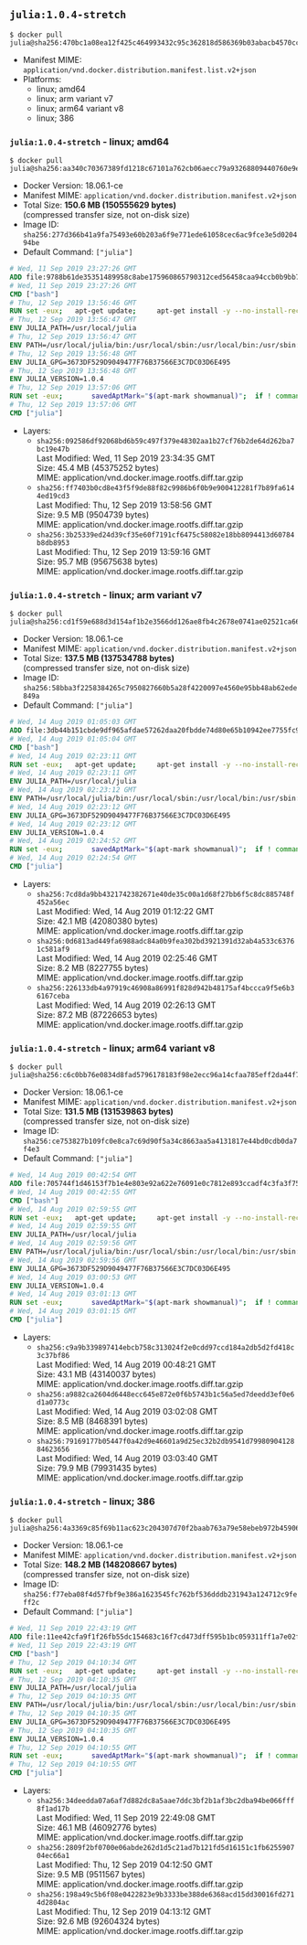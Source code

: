 ## `julia:1.0.4-stretch`

```console
$ docker pull julia@sha256:470bc1a08ea12f425c464993432c95c362818d586369b03abacb4570ccb7fe02
```

-	Manifest MIME: `application/vnd.docker.distribution.manifest.list.v2+json`
-	Platforms:
	-	linux; amd64
	-	linux; arm variant v7
	-	linux; arm64 variant v8
	-	linux; 386

### `julia:1.0.4-stretch` - linux; amd64

```console
$ docker pull julia@sha256:aa340c70367389fd1218c67101a762cb06aecc79a93268809440760e9ef85009
```

-	Docker Version: 18.06.1-ce
-	Manifest MIME: `application/vnd.docker.distribution.manifest.v2+json`
-	Total Size: **150.6 MB (150555629 bytes)**  
	(compressed transfer size, not on-disk size)
-	Image ID: `sha256:277d366b41a9fa75493e60b203a6f9e771ede61058cec6ac9fce3e5d020494be`
-	Default Command: `["julia"]`

```dockerfile
# Wed, 11 Sep 2019 23:27:26 GMT
ADD file:9788b61de35351489958c8abe175960865790312ced56458caa94ccb0b9bb757 in / 
# Wed, 11 Sep 2019 23:27:26 GMT
CMD ["bash"]
# Thu, 12 Sep 2019 13:56:46 GMT
RUN set -eux; 	apt-get update; 	apt-get install -y --no-install-recommends 		ca-certificates 		curl 	; 	rm -rf /var/lib/apt/lists/*
# Thu, 12 Sep 2019 13:56:47 GMT
ENV JULIA_PATH=/usr/local/julia
# Thu, 12 Sep 2019 13:56:47 GMT
ENV PATH=/usr/local/julia/bin:/usr/local/sbin:/usr/local/bin:/usr/sbin:/usr/bin:/sbin:/bin
# Thu, 12 Sep 2019 13:56:48 GMT
ENV JULIA_GPG=3673DF529D9049477F76B37566E3C7DC03D6E495
# Thu, 12 Sep 2019 13:56:48 GMT
ENV JULIA_VERSION=1.0.4
# Thu, 12 Sep 2019 13:57:06 GMT
RUN set -eux; 		savedAptMark="$(apt-mark showmanual)"; 	if ! command -v gpg > /dev/null; then 		apt-get update; 		apt-get install -y --no-install-recommends 			gnupg 			dirmngr 		; 		rm -rf /var/lib/apt/lists/*; 	fi; 		dpkgArch="$(dpkg --print-architecture)"; 	case "${dpkgArch##*-}" in 		amd64) tarArch='x86_64'; dirArch='x64'; sha256='bb9e33d95f47e703d9199f0358c038c61259e2ff9f3fd515c919729ace89443c' ;; 		armhf) tarArch='armv7l'; dirArch='armv7l'; sha256='2e742f4ddf5ac21779b6943ef210d73dc02f1c6de23836b352336a3dcbb18ae6' ;; 		arm64) tarArch='aarch64'; dirArch='aarch64'; sha256='7614d4239702c497330c043f37d99600b41e87caa8b92742c7104915eb54648a' ;; 		i386) tarArch='i686'; dirArch='x86'; sha256='89b71a3558aa4f515becfd21d19651035d909f5f2e3177ccaec77aee01f962b7' ;; 		*) echo >&2 "error: current architecture ($dpkgArch) does not have a corresponding Julia binary release"; exit 1 ;; 	esac; 		folder="$(echo "$JULIA_VERSION" | cut -d. -f1-2)"; 	curl -fL -o julia.tar.gz.asc "https://julialang-s3.julialang.org/bin/linux/${dirArch}/${folder}/julia-${JULIA_VERSION}-linux-${tarArch}.tar.gz.asc"; 	curl -fL -o julia.tar.gz     "https://julialang-s3.julialang.org/bin/linux/${dirArch}/${folder}/julia-${JULIA_VERSION}-linux-${tarArch}.tar.gz"; 		echo "${sha256} *julia.tar.gz" | sha256sum -c -; 		export GNUPGHOME="$(mktemp -d)"; 	gpg --batch --keyserver ha.pool.sks-keyservers.net --recv-keys "$JULIA_GPG"; 	gpg --batch --verify julia.tar.gz.asc julia.tar.gz; 	command -v gpgconf > /dev/null && gpgconf --kill all; 	rm -rf "$GNUPGHOME" julia.tar.gz.asc; 		mkdir "$JULIA_PATH"; 	tar -xzf julia.tar.gz -C "$JULIA_PATH" --strip-components 1; 	rm julia.tar.gz; 		apt-mark auto '.*' > /dev/null; 	[ -z "$savedAptMark" ] || apt-mark manual $savedAptMark; 	apt-get purge -y --auto-remove -o APT::AutoRemove::RecommendsImportant=false; 		julia --version
# Thu, 12 Sep 2019 13:57:06 GMT
CMD ["julia"]
```

-	Layers:
	-	`sha256:092586df92068bd6b59c497f379e48302aa1b27cf76b2de64d262ba7bc19e47b`  
		Last Modified: Wed, 11 Sep 2019 23:34:35 GMT  
		Size: 45.4 MB (45375252 bytes)  
		MIME: application/vnd.docker.image.rootfs.diff.tar.gzip
	-	`sha256:ff7403b0cd8e43f5f9de88f82c9986b6f0b9e900412281f7b89fa6144ed19cd3`  
		Last Modified: Thu, 12 Sep 2019 13:58:56 GMT  
		Size: 9.5 MB (9504739 bytes)  
		MIME: application/vnd.docker.image.rootfs.diff.tar.gzip
	-	`sha256:3b25339ed24d39cf35e60f7191cf6475c58082e18bb8094413d60784b8db8953`  
		Last Modified: Thu, 12 Sep 2019 13:59:16 GMT  
		Size: 95.7 MB (95675638 bytes)  
		MIME: application/vnd.docker.image.rootfs.diff.tar.gzip

### `julia:1.0.4-stretch` - linux; arm variant v7

```console
$ docker pull julia@sha256:cd1f59e688d3d154af1b2e3566dd126ae8fb4c2678e0741ae02521ca6612efe7
```

-	Docker Version: 18.06.1-ce
-	Manifest MIME: `application/vnd.docker.distribution.manifest.v2+json`
-	Total Size: **137.5 MB (137534788 bytes)**  
	(compressed transfer size, not on-disk size)
-	Image ID: `sha256:58bba3f2258384265c7950827660b5a28f4220097e4560e95bb48ab62ede849a`
-	Default Command: `["julia"]`

```dockerfile
# Wed, 14 Aug 2019 01:05:03 GMT
ADD file:3db44b151cbde9df965afdae57262daa20fbdde74d80e65b10942ee7755fc910 in / 
# Wed, 14 Aug 2019 01:05:04 GMT
CMD ["bash"]
# Wed, 14 Aug 2019 02:23:11 GMT
RUN set -eux; 	apt-get update; 	apt-get install -y --no-install-recommends 		ca-certificates 		curl 	; 	rm -rf /var/lib/apt/lists/*
# Wed, 14 Aug 2019 02:23:11 GMT
ENV JULIA_PATH=/usr/local/julia
# Wed, 14 Aug 2019 02:23:12 GMT
ENV PATH=/usr/local/julia/bin:/usr/local/sbin:/usr/local/bin:/usr/sbin:/usr/bin:/sbin:/bin
# Wed, 14 Aug 2019 02:23:12 GMT
ENV JULIA_GPG=3673DF529D9049477F76B37566E3C7DC03D6E495
# Wed, 14 Aug 2019 02:23:12 GMT
ENV JULIA_VERSION=1.0.4
# Wed, 14 Aug 2019 02:24:52 GMT
RUN set -eux; 		savedAptMark="$(apt-mark showmanual)"; 	if ! command -v gpg > /dev/null; then 		apt-get update; 		apt-get install -y --no-install-recommends 			gnupg 			dirmngr 		; 		rm -rf /var/lib/apt/lists/*; 	fi; 		dpkgArch="$(dpkg --print-architecture)"; 	case "${dpkgArch##*-}" in 		amd64) tarArch='x86_64'; dirArch='x64'; sha256='bb9e33d95f47e703d9199f0358c038c61259e2ff9f3fd515c919729ace89443c' ;; 		armhf) tarArch='armv7l'; dirArch='armv7l'; sha256='2e742f4ddf5ac21779b6943ef210d73dc02f1c6de23836b352336a3dcbb18ae6' ;; 		arm64) tarArch='aarch64'; dirArch='aarch64'; sha256='7614d4239702c497330c043f37d99600b41e87caa8b92742c7104915eb54648a' ;; 		i386) tarArch='i686'; dirArch='x86'; sha256='89b71a3558aa4f515becfd21d19651035d909f5f2e3177ccaec77aee01f962b7' ;; 		*) echo >&2 "error: current architecture ($dpkgArch) does not have a corresponding Julia binary release"; exit 1 ;; 	esac; 		folder="$(echo "$JULIA_VERSION" | cut -d. -f1-2)"; 	curl -fL -o julia.tar.gz.asc "https://julialang-s3.julialang.org/bin/linux/${dirArch}/${folder}/julia-${JULIA_VERSION}-linux-${tarArch}.tar.gz.asc"; 	curl -fL -o julia.tar.gz     "https://julialang-s3.julialang.org/bin/linux/${dirArch}/${folder}/julia-${JULIA_VERSION}-linux-${tarArch}.tar.gz"; 		echo "${sha256} *julia.tar.gz" | sha256sum -c -; 		export GNUPGHOME="$(mktemp -d)"; 	gpg --batch --keyserver ha.pool.sks-keyservers.net --recv-keys "$JULIA_GPG"; 	gpg --batch --verify julia.tar.gz.asc julia.tar.gz; 	command -v gpgconf > /dev/null && gpgconf --kill all; 	rm -rf "$GNUPGHOME" julia.tar.gz.asc; 		mkdir "$JULIA_PATH"; 	tar -xzf julia.tar.gz -C "$JULIA_PATH" --strip-components 1; 	rm julia.tar.gz; 		apt-mark auto '.*' > /dev/null; 	[ -z "$savedAptMark" ] || apt-mark manual $savedAptMark; 	apt-get purge -y --auto-remove -o APT::AutoRemove::RecommendsImportant=false; 		julia --version
# Wed, 14 Aug 2019 02:24:54 GMT
CMD ["julia"]
```

-	Layers:
	-	`sha256:7cd8da9bb4321742382671e40de35c00a1d68f27bb6f5c8dc885748f452a56ec`  
		Last Modified: Wed, 14 Aug 2019 01:12:22 GMT  
		Size: 42.1 MB (42080380 bytes)  
		MIME: application/vnd.docker.image.rootfs.diff.tar.gzip
	-	`sha256:0d6813ad449fa6988adc84a0b9fea302bd3921391d32ab4a533c63761c581af9`  
		Last Modified: Wed, 14 Aug 2019 02:25:46 GMT  
		Size: 8.2 MB (8227755 bytes)  
		MIME: application/vnd.docker.image.rootfs.diff.tar.gzip
	-	`sha256:226133db4a97919c46908a86991f828d942b48175af4bccca9f5e6b36167ceba`  
		Last Modified: Wed, 14 Aug 2019 02:26:13 GMT  
		Size: 87.2 MB (87226653 bytes)  
		MIME: application/vnd.docker.image.rootfs.diff.tar.gzip

### `julia:1.0.4-stretch` - linux; arm64 variant v8

```console
$ docker pull julia@sha256:c6c0bb76e0834d8fad5796178183f98e2ecc96a14cfaa785eff2da44f7f34581
```

-	Docker Version: 18.06.1-ce
-	Manifest MIME: `application/vnd.docker.distribution.manifest.v2+json`
-	Total Size: **131.5 MB (131539863 bytes)**  
	(compressed transfer size, not on-disk size)
-	Image ID: `sha256:ce753827b109fc0e8ca7c69d90f5a34c8663aa5a4131817e44bd0cdb0da7f4e3`
-	Default Command: `["julia"]`

```dockerfile
# Wed, 14 Aug 2019 00:42:54 GMT
ADD file:705744f1d46153f7b1e4e803e92a622e76091e0c7812e893ccadf4c3fa3f7582 in / 
# Wed, 14 Aug 2019 00:42:55 GMT
CMD ["bash"]
# Wed, 14 Aug 2019 02:59:55 GMT
RUN set -eux; 	apt-get update; 	apt-get install -y --no-install-recommends 		ca-certificates 		curl 	; 	rm -rf /var/lib/apt/lists/*
# Wed, 14 Aug 2019 02:59:55 GMT
ENV JULIA_PATH=/usr/local/julia
# Wed, 14 Aug 2019 02:59:56 GMT
ENV PATH=/usr/local/julia/bin:/usr/local/sbin:/usr/local/bin:/usr/sbin:/usr/bin:/sbin:/bin
# Wed, 14 Aug 2019 02:59:56 GMT
ENV JULIA_GPG=3673DF529D9049477F76B37566E3C7DC03D6E495
# Wed, 14 Aug 2019 03:00:53 GMT
ENV JULIA_VERSION=1.0.4
# Wed, 14 Aug 2019 03:01:13 GMT
RUN set -eux; 		savedAptMark="$(apt-mark showmanual)"; 	if ! command -v gpg > /dev/null; then 		apt-get update; 		apt-get install -y --no-install-recommends 			gnupg 			dirmngr 		; 		rm -rf /var/lib/apt/lists/*; 	fi; 		dpkgArch="$(dpkg --print-architecture)"; 	case "${dpkgArch##*-}" in 		amd64) tarArch='x86_64'; dirArch='x64'; sha256='bb9e33d95f47e703d9199f0358c038c61259e2ff9f3fd515c919729ace89443c' ;; 		armhf) tarArch='armv7l'; dirArch='armv7l'; sha256='2e742f4ddf5ac21779b6943ef210d73dc02f1c6de23836b352336a3dcbb18ae6' ;; 		arm64) tarArch='aarch64'; dirArch='aarch64'; sha256='7614d4239702c497330c043f37d99600b41e87caa8b92742c7104915eb54648a' ;; 		i386) tarArch='i686'; dirArch='x86'; sha256='89b71a3558aa4f515becfd21d19651035d909f5f2e3177ccaec77aee01f962b7' ;; 		*) echo >&2 "error: current architecture ($dpkgArch) does not have a corresponding Julia binary release"; exit 1 ;; 	esac; 		folder="$(echo "$JULIA_VERSION" | cut -d. -f1-2)"; 	curl -fL -o julia.tar.gz.asc "https://julialang-s3.julialang.org/bin/linux/${dirArch}/${folder}/julia-${JULIA_VERSION}-linux-${tarArch}.tar.gz.asc"; 	curl -fL -o julia.tar.gz     "https://julialang-s3.julialang.org/bin/linux/${dirArch}/${folder}/julia-${JULIA_VERSION}-linux-${tarArch}.tar.gz"; 		echo "${sha256} *julia.tar.gz" | sha256sum -c -; 		export GNUPGHOME="$(mktemp -d)"; 	gpg --batch --keyserver ha.pool.sks-keyservers.net --recv-keys "$JULIA_GPG"; 	gpg --batch --verify julia.tar.gz.asc julia.tar.gz; 	command -v gpgconf > /dev/null && gpgconf --kill all; 	rm -rf "$GNUPGHOME" julia.tar.gz.asc; 		mkdir "$JULIA_PATH"; 	tar -xzf julia.tar.gz -C "$JULIA_PATH" --strip-components 1; 	rm julia.tar.gz; 		apt-mark auto '.*' > /dev/null; 	[ -z "$savedAptMark" ] || apt-mark manual $savedAptMark; 	apt-get purge -y --auto-remove -o APT::AutoRemove::RecommendsImportant=false; 		julia --version
# Wed, 14 Aug 2019 03:01:15 GMT
CMD ["julia"]
```

-	Layers:
	-	`sha256:c9a9b339897414ebcb758c313024f2e0cdd97ccd184a2db5d2fd418c3c37bf86`  
		Last Modified: Wed, 14 Aug 2019 00:48:21 GMT  
		Size: 43.1 MB (43140037 bytes)  
		MIME: application/vnd.docker.image.rootfs.diff.tar.gzip
	-	`sha256:a9882ca2604d6448ecc645e872e0f6b5743b1c56a5ed7deedd3ef0e6d1a0773c`  
		Last Modified: Wed, 14 Aug 2019 03:02:08 GMT  
		Size: 8.5 MB (8468391 bytes)  
		MIME: application/vnd.docker.image.rootfs.diff.tar.gzip
	-	`sha256:79169177b05447f0a42d9e46601a9d25ec32b2db9541d7998090412884623656`  
		Last Modified: Wed, 14 Aug 2019 03:03:40 GMT  
		Size: 79.9 MB (79931435 bytes)  
		MIME: application/vnd.docker.image.rootfs.diff.tar.gzip

### `julia:1.0.4-stretch` - linux; 386

```console
$ docker pull julia@sha256:4a3369c85f69b11ac623c204307d70f2baab763a79e58ebeb972b45906ca752f
```

-	Docker Version: 18.06.1-ce
-	Manifest MIME: `application/vnd.docker.distribution.manifest.v2+json`
-	Total Size: **148.2 MB (148208667 bytes)**  
	(compressed transfer size, not on-disk size)
-	Image ID: `sha256:f77eba08f4d57fbf9e386a1623545fc762bf536dddb231943a124712c9feff2c`
-	Default Command: `["julia"]`

```dockerfile
# Wed, 11 Sep 2019 22:43:19 GMT
ADD file:11ee42cfa9f1f26fb55dc154683c16f7cd473dff595b1bc059311ff1a7e02fac in / 
# Wed, 11 Sep 2019 22:43:19 GMT
CMD ["bash"]
# Thu, 12 Sep 2019 04:10:34 GMT
RUN set -eux; 	apt-get update; 	apt-get install -y --no-install-recommends 		ca-certificates 		curl 	; 	rm -rf /var/lib/apt/lists/*
# Thu, 12 Sep 2019 04:10:35 GMT
ENV JULIA_PATH=/usr/local/julia
# Thu, 12 Sep 2019 04:10:35 GMT
ENV PATH=/usr/local/julia/bin:/usr/local/sbin:/usr/local/bin:/usr/sbin:/usr/bin:/sbin:/bin
# Thu, 12 Sep 2019 04:10:35 GMT
ENV JULIA_GPG=3673DF529D9049477F76B37566E3C7DC03D6E495
# Thu, 12 Sep 2019 04:10:35 GMT
ENV JULIA_VERSION=1.0.4
# Thu, 12 Sep 2019 04:10:55 GMT
RUN set -eux; 		savedAptMark="$(apt-mark showmanual)"; 	if ! command -v gpg > /dev/null; then 		apt-get update; 		apt-get install -y --no-install-recommends 			gnupg 			dirmngr 		; 		rm -rf /var/lib/apt/lists/*; 	fi; 		dpkgArch="$(dpkg --print-architecture)"; 	case "${dpkgArch##*-}" in 		amd64) tarArch='x86_64'; dirArch='x64'; sha256='bb9e33d95f47e703d9199f0358c038c61259e2ff9f3fd515c919729ace89443c' ;; 		armhf) tarArch='armv7l'; dirArch='armv7l'; sha256='2e742f4ddf5ac21779b6943ef210d73dc02f1c6de23836b352336a3dcbb18ae6' ;; 		arm64) tarArch='aarch64'; dirArch='aarch64'; sha256='7614d4239702c497330c043f37d99600b41e87caa8b92742c7104915eb54648a' ;; 		i386) tarArch='i686'; dirArch='x86'; sha256='89b71a3558aa4f515becfd21d19651035d909f5f2e3177ccaec77aee01f962b7' ;; 		*) echo >&2 "error: current architecture ($dpkgArch) does not have a corresponding Julia binary release"; exit 1 ;; 	esac; 		folder="$(echo "$JULIA_VERSION" | cut -d. -f1-2)"; 	curl -fL -o julia.tar.gz.asc "https://julialang-s3.julialang.org/bin/linux/${dirArch}/${folder}/julia-${JULIA_VERSION}-linux-${tarArch}.tar.gz.asc"; 	curl -fL -o julia.tar.gz     "https://julialang-s3.julialang.org/bin/linux/${dirArch}/${folder}/julia-${JULIA_VERSION}-linux-${tarArch}.tar.gz"; 		echo "${sha256} *julia.tar.gz" | sha256sum -c -; 		export GNUPGHOME="$(mktemp -d)"; 	gpg --batch --keyserver ha.pool.sks-keyservers.net --recv-keys "$JULIA_GPG"; 	gpg --batch --verify julia.tar.gz.asc julia.tar.gz; 	command -v gpgconf > /dev/null && gpgconf --kill all; 	rm -rf "$GNUPGHOME" julia.tar.gz.asc; 		mkdir "$JULIA_PATH"; 	tar -xzf julia.tar.gz -C "$JULIA_PATH" --strip-components 1; 	rm julia.tar.gz; 		apt-mark auto '.*' > /dev/null; 	[ -z "$savedAptMark" ] || apt-mark manual $savedAptMark; 	apt-get purge -y --auto-remove -o APT::AutoRemove::RecommendsImportant=false; 		julia --version
# Thu, 12 Sep 2019 04:10:55 GMT
CMD ["julia"]
```

-	Layers:
	-	`sha256:34deedda07a6af7d882dc8a5aae7ddc3bf2b1af3bc2dba94be066fff8f1ad17b`  
		Last Modified: Wed, 11 Sep 2019 22:49:08 GMT  
		Size: 46.1 MB (46092776 bytes)  
		MIME: application/vnd.docker.image.rootfs.diff.tar.gzip
	-	`sha256:2809f2bf0700e06abde262d1d5c21ad7b121fd5d16151c1fb625590704ec66a1`  
		Last Modified: Thu, 12 Sep 2019 04:12:50 GMT  
		Size: 9.5 MB (9511567 bytes)  
		MIME: application/vnd.docker.image.rootfs.diff.tar.gzip
	-	`sha256:198a49c5b6f08e0422823e9b3333be388de6368acd15dd30016fd2714d2804ac`  
		Last Modified: Thu, 12 Sep 2019 04:13:12 GMT  
		Size: 92.6 MB (92604324 bytes)  
		MIME: application/vnd.docker.image.rootfs.diff.tar.gzip
